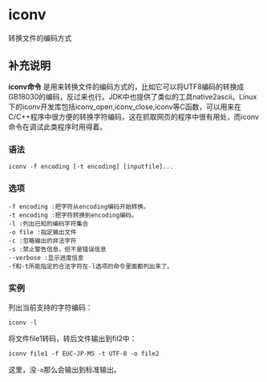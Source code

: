 iconv
===

转换文件的编码方式

## 补充说明

**iconv命令** 是用来转换文件的编码方式的，比如它可以将UTF8编码的转换成GB18030的编码，反过来也行。JDK中也提供了类似的工具native2ascii。Linux下的iconv开发库包括iconv_open,iconv_close,iconv等C函数，可以用来在C/C++程序中很方便的转换字符编码，这在抓取网页的程序中很有用处，而iconv命令在调试此类程序时用得着。

### 语法

```shell
iconv -f encoding [-t encoding] [inputfile]...
```

### 选项

```shell
-f encoding :把字符从encoding编码开始转换。
-t encoding :把字符转换到encoding编码。
-l :列出已知的编码字符集合
-o file :指定输出文件
-c :忽略输出的非法字符
-s :禁止警告信息，但不是错误信息
--verbose :显示进度信息
-f和-t所能指定的合法字符在-l选项的命令里面都列出来了。
```

### 实例

列出当前支持的字符编码：

```shell
iconv -l
```

将文件file1转码，转后文件输出到fil2中：

```shell
iconv file1 -f EUC-JP-MS -t UTF-8 -o file2
```

这里，没`-o`那么会输出到标准输出。


<!-- Linux命令行搜索引擎：https://jaywcjlove.github.io/linux-command/ -->